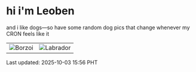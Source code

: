 # hi i'm Leoben

and i like dogs—so have some random dog pics that change whenever my CRON feels like it

|  |  |
|--------|----------|
| ![Borzoi](https://random-dog-vercel.vercel.app/api/random-borzoi?v=1759478199) | ![Labrador](https://random-dog-vercel.vercel.app/api/random-labrador?v=1759478199) |

Last updated: 2025-10-03 15:56 PHT
